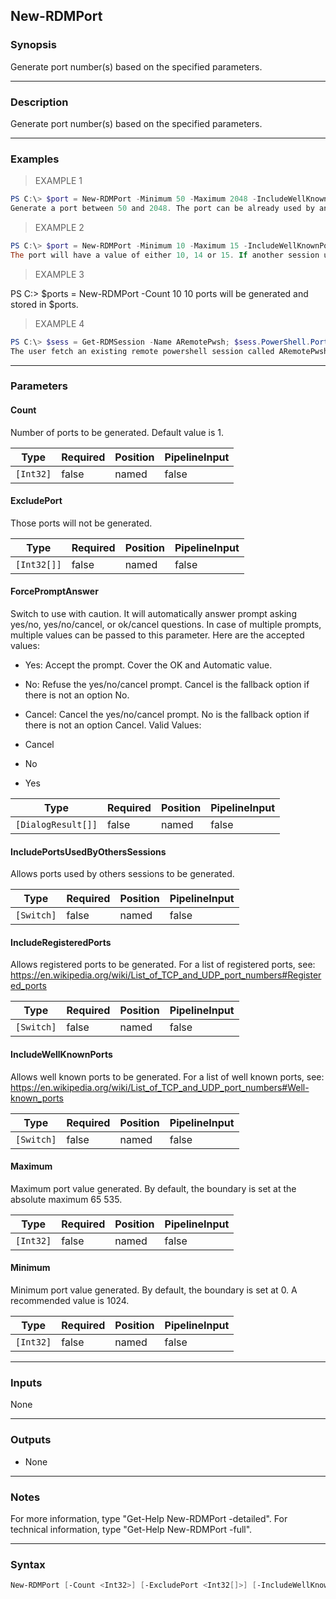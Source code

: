 New-RDMPort
-----------

### Synopsis
Generate port number(s) based on the specified parameters.

---

### Description

Generate port number(s) based on the specified parameters.

---

### Examples
> EXAMPLE 1

```PowerShell
PS C:\> $port = New-RDMPort -Minimum 50 -Maximum 2048 -IncludeWellKnownPorts -IncludeRegisteredPorts -IncludePortsUsedByOthersSessions
Generate a port between 50 and 2048. The port can be already used by another session, or be a well known or registered port.
```
> EXAMPLE 2

```PowerShell
PS C:\> $port = New-RDMPort -Minimum 10 -Maximum 15 -IncludeWellKnownPorts -IncludeRegisteredPorts -ExcludePort 11,12,13
The port will have a value of either 10, 14 or 15. If another session use one of the ports, that port will be excluded from the possibilities.
```
> EXAMPLE 3

PS C:\> $ports = New-RDMPort -Count 10
10 ports will be generated and stored in $ports.
> EXAMPLE 4

```PowerShell
PS C:\> $sess = Get-RDMSession -Name ARemotePwsh; $sess.PowerShell.Port = New-RDMPort -Minimum 1024; Set-RDMSession -Session $sess -Refresh
The user fetch an existing remote powershell session called ARemotePwsh and change its port. The new port in at least 1024, not a well known port, not a registered port and unused by other sessions. The user save the modification.
```

---

### Parameters
#### **Count**
Number of ports to be generated. Default value is 1.

|Type     |Required|Position|PipelineInput|
|---------|--------|--------|-------------|
|`[Int32]`|false   |named   |false        |

#### **ExcludePort**
Those ports will not be generated.

|Type       |Required|Position|PipelineInput|
|-----------|--------|--------|-------------|
|`[Int32[]]`|false   |named   |false        |

#### **ForcePromptAnswer**
Switch to use with caution. It will automatically answer prompt asking yes/no, yes/no/cancel, or ok/cancel questions. In case of multiple prompts, multiple values can be passed to this parameter. Here are the accepted values:
* Yes: Accept the prompt. Cover the OK and Automatic value.
* No: Refuse the yes/no/cancel prompt. Cancel is the fallback option if there is not an option No.
* Cancel: Cancel the yes/no/cancel prompt. No is the fallback option if there is not an option Cancel.
Valid Values:

* Cancel
* No
* Yes

|Type              |Required|Position|PipelineInput|
|------------------|--------|--------|-------------|
|`[DialogResult[]]`|false   |named   |false        |

#### **IncludePortsUsedByOthersSessions**
Allows ports used by others sessions to be generated.

|Type      |Required|Position|PipelineInput|
|----------|--------|--------|-------------|
|`[Switch]`|false   |named   |false        |

#### **IncludeRegisteredPorts**
Allows registered ports to be generated. For a list of registered ports, see: https://en.wikipedia.org/wiki/List_of_TCP_and_UDP_port_numbers#Registered_ports

|Type      |Required|Position|PipelineInput|
|----------|--------|--------|-------------|
|`[Switch]`|false   |named   |false        |

#### **IncludeWellKnownPorts**
Allows well known ports to be generated. For a list of well known ports, see: https://en.wikipedia.org/wiki/List_of_TCP_and_UDP_port_numbers#Well-known_ports

|Type      |Required|Position|PipelineInput|
|----------|--------|--------|-------------|
|`[Switch]`|false   |named   |false        |

#### **Maximum**
Maximum port value generated. By default, the boundary is set at the absolute maximum 65 535.

|Type     |Required|Position|PipelineInput|
|---------|--------|--------|-------------|
|`[Int32]`|false   |named   |false        |

#### **Minimum**
Minimum port value generated. By default, the boundary is set at 0. A recommended value is 1024.

|Type     |Required|Position|PipelineInput|
|---------|--------|--------|-------------|
|`[Int32]`|false   |named   |false        |

---

### Inputs
None

---

### Outputs
* None

---

### Notes
For more information, type "Get-Help New-RDMPort -detailed". For technical information, type "Get-Help New-RDMPort -full".

---

### Syntax
```PowerShell
New-RDMPort [-Count <Int32>] [-ExcludePort <Int32[]>] [-IncludeWellKnownPorts] [-IncludeRegisteredPorts] [-IncludePortsUsedByOthersSessions] [-Maximum <Int32>] [-Minimum <Int32>] [-ForcePromptAnswer <Cancel | No | Yes>] [<CommonParameters>]
```
